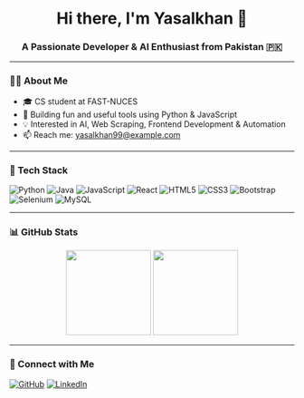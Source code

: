 <h1 align="center">Hi there, I'm Yasalkhan 👋</h1>
<h3 align="center">A Passionate Developer & AI Enthusiast from Pakistan 🇵🇰</h3>

---

### 👨‍💻 About Me

- 🎓 CS student at FAST-NUCES  
- 🚀 Building fun and useful tools using Python & JavaScript  
- 💡 Interested in AI, Web Scraping, Frontend Development & Automation  
- 📫 Reach me: yasalkhan99@example.com  

---

### 🚀 Tech Stack

![Python](https://img.shields.io/badge/Python-3776AB?style=for-the-badge&logo=python&logoColor=white)
![Java](https://img.shields.io/badge/Java-ED8B00?style=for-the-badge&logo=openjdk&logoColor=white)
![JavaScript](https://img.shields.io/badge/JavaScript-F7DF1E?style=for-the-badge&logo=javascript&logoColor=black)
![React](https://img.shields.io/badge/React-20232A?style=for-the-badge&logo=react&logoColor=61DAFB)
![HTML5](https://img.shields.io/badge/HTML5-E34F26?style=for-the-badge&logo=html5&logoColor=white)
![CSS3](https://img.shields.io/badge/CSS3-1572B6?style=for-the-badge&logo=css3&logoColor=white)
![Bootstrap](https://img.shields.io/badge/Bootstrap-563D7C?style=for-the-badge&logo=bootstrap&logoColor=white)
![Selenium](https://img.shields.io/badge/Selenium-43B02A?style=for-the-badge&logo=selenium&logoColor=white)
![MySQL](https://img.shields.io/badge/MySQL-00000F?style=for-the-badge&logo=mysql&logoColor=white)

---

### 📊 GitHub Stats

<p align="center">
  <img src="https://github-readme-stats.vercel.app/api?username=Yasalkhan99&show_icons=true&theme=radical" height="150" />
  <img src="https://github-readme-stats.vercel.app/api/top-langs/?username=Yasalkhan99&layout=compact&theme=radical" height="150" />
</p>

---

### 🔗 Connect with Me

[![GitHub](https://img.shields.io/badge/GitHub-000?style=for-the-badge&logo=github&logoColor=white)](https://github.com/Yasalkhan99)
[![LinkedIn](https://img.shields.io/badge/LinkedIn-0077B5?style=for-the-badge&logo=linkedin&logoColor=white)](https://linkedin.com)

